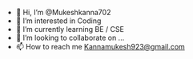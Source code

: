 - 👋 Hi, I’m @Mukeshkanna702
- 👀 I’m interested in Coding
- 🌱 I’m currently learning BE / CSE
- 💞️ I’m looking to collaborate on ...
- 📫 How to reach me Kannamukesh923@gmail.com

<!---
Mukeshkanna702/Mukeshkanna702 is a ✨ special ✨ repository because its `README.md` (this file) appears on your GitHub profile.
You can click the Preview link to take a look at your changes.
--->
